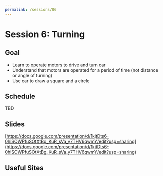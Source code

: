 ```yaml
---
permalink: /sessions/06
---
```

# Session 6: Turning

## Goal

- Learn to operate motors to drive and turn car 
- Understand that motors are operated for a period of time (not distance or angle of turning)
- Use car to draw a square and a circle

## Schedule

TBD

## Slides

[https://docs.google.com/presentation/d/1kjtDts6-0hiSOWPfuSOtXtBg_KuR_sVa_y7THV6qwmY/edit?usp=sharing](https://docs.google.com/presentation/d/1kjtDts6-0hiSOWPfuSOtXtBg_KuR_sVa_y7THV6qwmY/edit?usp=sharing)

## Useful Sites
